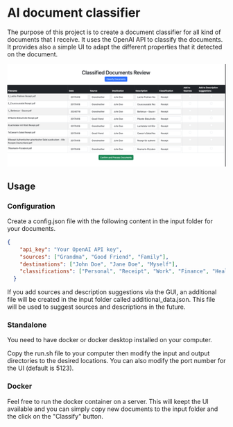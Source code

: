 # AI document classifier
 The purpose of this project is to create a document classifier for all kind of documents that I receive. It uses the OpenAI API to classify the documents. It provides also a simple UI to adapt the different properties that it detected on the document.

![Image](assets/GUI-1.png)

## Usage

### Configuration

Create a config.json file with the following content in the input folder for your documents.
    
```json
{
    "api_key": "Your OpenAI API key",
    "sources": ["Grandma", "Good Friend", "Family"],
    "destinations": ["John Doe", "Jane Doe", "Myself"],
    "classifications": ["Personal", "Receipt", "Work", "Finance", "Health", "Legal", "Other"]
  }
```

If you add sources and description suggestions via the GUI, an additional file will be created in the input folder called additional_data.json. This file will be used to suggest sources and descriptions in the future.

### Standalone

You need to have docker or docker desktop installed on your computer.

Copy the run.sh file to your computer then modify the input and output directories to the desired locations. You can also modify the port number for the UI (default is 5123).

### Docker

Feel free to run the docker container on a server. This will keept the UI available and you can simply copy new documents to the input folder and the click on the "Classify" button.